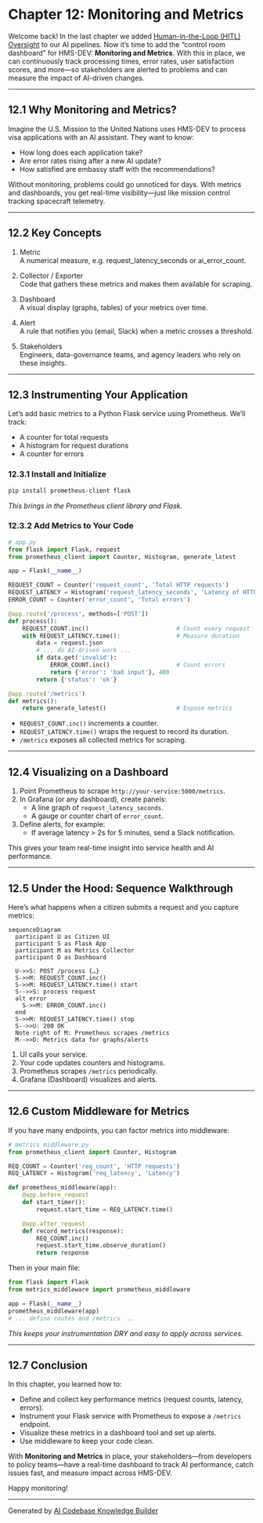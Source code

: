 # Chapter 12: Monitoring and Metrics

Welcome back! In the last chapter we added [Human-in-the-Loop (HITL) Oversight](11_human_in_the_loop__hitl__oversight_.md) to our AI pipelines. Now it’s time to add the “control room dashboard” for HMS-DEV: **Monitoring and Metrics**. With this in place, we can continuously track processing times, error rates, user satisfaction scores, and more—so stakeholders are alerted to problems and can measure the impact of AI-driven changes.

---

## 12.1 Why Monitoring and Metrics?

Imagine the U.S. Mission to the United Nations uses HMS-DEV to process visa applications with an AI assistant. They want to know:

- How long does each application take?  
- Are error rates rising after a new AI update?  
- How satisfied are embassy staff with the recommendations?  

Without monitoring, problems could go unnoticed for days. With metrics and dashboards, you get real-time visibility—just like mission control tracking spacecraft telemetry.

---

## 12.2 Key Concepts

1. Metric  
   A numerical measure, e.g. request_latency_seconds or ai_error_count.

2. Collector / Exporter  
   Code that gathers these metrics and makes them available for scraping.

3. Dashboard  
   A visual display (graphs, tables) of your metrics over time.

4. Alert  
   A rule that notifies you (email, Slack) when a metric crosses a threshold.

5. Stakeholders  
   Engineers, data-governance teams, and agency leaders who rely on these insights.

---

## 12.3 Instrumenting Your Application

Let’s add basic metrics to a Python Flask service using Prometheus. We’ll track:

- A counter for total requests  
- A histogram for request durations  
- A counter for errors

### 12.3.1 Install and Initialize

```bash
pip install prometheus-client flask
```

*This brings in the Prometheus client library and Flask.*

### 12.3.2 Add Metrics to Your Code

```python
# app.py
from flask import Flask, request
from prometheus_client import Counter, Histogram, generate_latest

app = Flask(__name__)

REQUEST_COUNT = Counter('request_count', 'Total HTTP requests')
REQUEST_LATENCY = Histogram('request_latency_seconds', 'Latency of HTTP requests')
ERROR_COUNT = Counter('error_count', 'Total errors')

@app.route('/process', methods=['POST'])
def process():
    REQUEST_COUNT.inc()                         # Count every request
    with REQUEST_LATENCY.time():                # Measure duration
        data = request.json
        # ... do AI-driven work ...
        if data.get('invalid'):
            ERROR_COUNT.inc()                   # Count errors
            return {'error': 'bad input'}, 400
        return {'status': 'ok'}

@app.route('/metrics')
def metrics():
    return generate_latest()                    # Expose metrics
```

- `REQUEST_COUNT.inc()` increments a counter.  
- `REQUEST_LATENCY.time()` wraps the request to record its duration.  
- `/metrics` exposes all collected metrics for scraping.

---

## 12.4 Visualizing on a Dashboard

1. Point Prometheus to scrape `http://your-service:5000/metrics`.  
2. In Grafana (or any dashboard), create panels:  
   - A line graph of `request_latency_seconds`.  
   - A gauge or counter chart of `error_count`.  
3. Define alerts, for example:  
   - If average latency > 2s for 5 minutes, send a Slack notification.  

This gives your team real-time insight into service health and AI performance.

---

## 12.5 Under the Hood: Sequence Walkthrough

Here’s what happens when a citizen submits a request and you capture metrics:

```mermaid
sequenceDiagram
  participant U as Citizen UI
  participant S as Flask App
  participant M as Metrics Collector
  participant D as Dashboard

  U->>S: POST /process {…}
  S->>M: REQUEST_COUNT.inc()
  S->>M: REQUEST_LATENCY.time() start
  S-->>S: process request
  alt error
    S->>M: ERROR_COUNT.inc()
  end
  S->>M: REQUEST_LATENCY.time() stop
  S-->>U: 200 OK
  Note right of M: Prometheus scrapes /metrics
  M-->>D: Metrics data for graphs/alerts
```

1. UI calls your service.  
2. Your code updates counters and histograms.  
3. Prometheus scrapes `/metrics` periodically.  
4. Grafana (Dashboard) visualizes and alerts.

---

## 12.6 Custom Middleware for Metrics

If you have many endpoints, you can factor metrics into middleware:

```python
# metrics_middleware.py
from prometheus_client import Counter, Histogram

REQ_COUNT = Counter('req_count', 'HTTP requests')
REQ_LATENCY = Histogram('req_latency', 'Latency')

def prometheus_middleware(app):
    @app.before_request
    def start_timer():
        request.start_time = REQ_LATENCY.time()

    @app.after_request
    def record_metrics(response):
        REQ_COUNT.inc()
        request.start_time.observe_duration()
        return response
```

Then in your main file:

```python
from flask import Flask
from metrics_middleware import prometheus_middleware

app = Flask(__name__)
prometheus_middleware(app)
# ... define routes and /metrics ...
```

*This keeps your instrumentation DRY and easy to apply across services.*

---

## 12.7 Conclusion

In this chapter, you learned how to:

- Define and collect key performance metrics (request counts, latency, errors).  
- Instrument your Flask service with Prometheus to expose a `/metrics` endpoint.  
- Visualize these metrics in a dashboard tool and set up alerts.  
- Use middleware to keep your code clean.  

With **Monitoring and Metrics** in place, your stakeholders—from developers to policy teams—have a real-time dashboard to track AI performance, catch issues fast, and measure impact across HMS-DEV.  

Happy monitoring!

---

Generated by [AI Codebase Knowledge Builder](https://github.com/The-Pocket/Tutorial-Codebase-Knowledge)